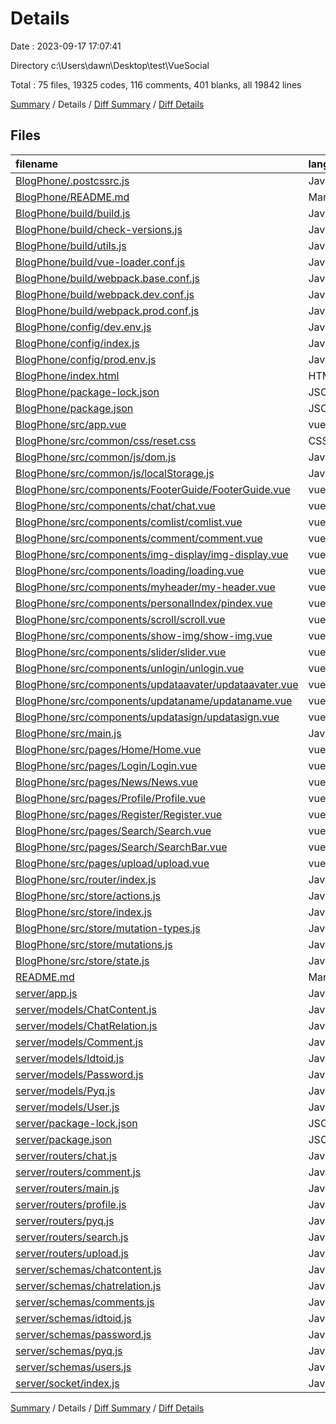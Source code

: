 # Details

Date : 2023-09-17 17:07:41

Directory c:\\Users\\dawn\\Desktop\\test\\VueSocial

Total : 75 files,  19325 codes, 116 comments, 401 blanks, all 19842 lines

[Summary](results.md) / Details / [Diff Summary](diff.md) / [Diff Details](diff-details.md)

## Files
| filename | language | code | comment | blank | total |
| :--- | :--- | ---: | ---: | ---: | ---: |
| [BlogPhone/.postcssrc.js](/BlogPhone/.postcssrc.js) | JavaScript | 7 | 2 | 2 | 11 |
| [BlogPhone/README.md](/BlogPhone/README.md) | Markdown | 14 | 0 | 8 | 22 |
| [BlogPhone/build/build.js](/BlogPhone/build/build.js) | JavaScript | 35 | 0 | 7 | 42 |
| [BlogPhone/build/check-versions.js](/BlogPhone/build/check-versions.js) | JavaScript | 45 | 0 | 10 | 55 |
| [BlogPhone/build/utils.js](/BlogPhone/build/utils.js) | JavaScript | 80 | 5 | 17 | 102 |
| [BlogPhone/build/vue-loader.conf.js](/BlogPhone/build/vue-loader.conf.js) | JavaScript | 21 | 0 | 2 | 23 |
| [BlogPhone/build/webpack.base.conf.js](/BlogPhone/build/webpack.base.conf.js) | JavaScript | 78 | 4 | 5 | 87 |
| [BlogPhone/build/webpack.dev.conf.js](/BlogPhone/build/webpack.dev.conf.js) | JavaScript | 82 | 7 | 7 | 96 |
| [BlogPhone/build/webpack.prod.conf.js](/BlogPhone/build/webpack.prod.conf.js) | JavaScript | 114 | 24 | 8 | 146 |
| [BlogPhone/config/dev.env.js](/BlogPhone/config/dev.env.js) | JavaScript | 6 | 0 | 2 | 8 |
| [BlogPhone/config/index.js](/BlogPhone/config/index.js) | JavaScript | 37 | 26 | 15 | 78 |
| [BlogPhone/config/prod.env.js](/BlogPhone/config/prod.env.js) | JavaScript | 4 | 0 | 1 | 5 |
| [BlogPhone/index.html](/BlogPhone/index.html) | HTML | 19 | 1 | 1 | 21 |
| [BlogPhone/package-lock.json](/BlogPhone/package-lock.json) | JSON | 11,237 | 0 | 1 | 11,238 |
| [BlogPhone/package.json](/BlogPhone/package.json) | JSON | 77 | 0 | 1 | 78 |
| [BlogPhone/src/app.vue](/BlogPhone/src/app.vue) | vue | 134 | 0 | 6 | 140 |
| [BlogPhone/src/common/css/reset.css](/BlogPhone/src/common/css/reset.css) | CSS | 46 | 20 | 14 | 80 |
| [BlogPhone/src/common/js/dom.js](/BlogPhone/src/common/js/dom.js) | JavaScript | 10 | 0 | 1 | 11 |
| [BlogPhone/src/common/js/localStorage.js](/BlogPhone/src/common/js/localStorage.js) | JavaScript | 35 | 0 | 3 | 38 |
| [BlogPhone/src/components/FooterGuide/FooterGuide.vue](/BlogPhone/src/components/FooterGuide/FooterGuide.vue) | vue | 100 | 0 | 5 | 105 |
| [BlogPhone/src/components/chat/chat.vue](/BlogPhone/src/components/chat/chat.vue) | vue | 271 | 0 | 4 | 275 |
| [BlogPhone/src/components/comlist/comlist.vue](/BlogPhone/src/components/comlist/comlist.vue) | vue | 142 | 0 | 5 | 147 |
| [BlogPhone/src/components/comment/comment.vue](/BlogPhone/src/components/comment/comment.vue) | vue | 81 | 0 | 5 | 86 |
| [BlogPhone/src/components/img-display/img-display.vue](/BlogPhone/src/components/img-display/img-display.vue) | vue | 131 | 0 | 10 | 141 |
| [BlogPhone/src/components/loading/loading.vue](/BlogPhone/src/components/loading/loading.vue) | vue | 26 | 0 | 1 | 27 |
| [BlogPhone/src/components/myheader/my-header.vue](/BlogPhone/src/components/myheader/my-header.vue) | vue | 57 | 1 | 4 | 62 |
| [BlogPhone/src/components/personalIndex/pindex.vue](/BlogPhone/src/components/personalIndex/pindex.vue) | vue | 330 | 0 | 5 | 335 |
| [BlogPhone/src/components/scroll/scroll.vue](/BlogPhone/src/components/scroll/scroll.vue) | vue | 137 | 0 | 6 | 143 |
| [BlogPhone/src/components/show-img/show-img.vue](/BlogPhone/src/components/show-img/show-img.vue) | vue | 206 | 0 | 21 | 227 |
| [BlogPhone/src/components/slider/slider.vue](/BlogPhone/src/components/slider/slider.vue) | vue | 158 | 0 | 13 | 171 |
| [BlogPhone/src/components/unlogin/unlogin.vue](/BlogPhone/src/components/unlogin/unlogin.vue) | vue | 27 | 0 | 3 | 30 |
| [BlogPhone/src/components/updataavater/updataavater.vue](/BlogPhone/src/components/updataavater/updataavater.vue) | vue | 131 | 0 | 4 | 135 |
| [BlogPhone/src/components/updataname/updataname.vue](/BlogPhone/src/components/updataname/updataname.vue) | vue | 65 | 0 | 4 | 69 |
| [BlogPhone/src/components/updatasign/updatasign.vue](/BlogPhone/src/components/updatasign/updatasign.vue) | vue | 65 | 0 | 4 | 69 |
| [BlogPhone/src/main.js](/BlogPhone/src/main.js) | JavaScript | 73 | 7 | 12 | 92 |
| [BlogPhone/src/pages/Home/Home.vue](/BlogPhone/src/pages/Home/Home.vue) | vue | 412 | 0 | 5 | 417 |
| [BlogPhone/src/pages/Login/Login.vue](/BlogPhone/src/pages/Login/Login.vue) | vue | 101 | 0 | 4 | 105 |
| [BlogPhone/src/pages/News/News.vue](/BlogPhone/src/pages/News/News.vue) | vue | 194 | 0 | 6 | 200 |
| [BlogPhone/src/pages/Profile/Profile.vue](/BlogPhone/src/pages/Profile/Profile.vue) | vue | 104 | 0 | 5 | 109 |
| [BlogPhone/src/pages/Register/Register.vue](/BlogPhone/src/pages/Register/Register.vue) | vue | 93 | 0 | 5 | 98 |
| [BlogPhone/src/pages/Search/Search.vue](/BlogPhone/src/pages/Search/Search.vue) | vue | 101 | 0 | 4 | 105 |
| [BlogPhone/src/pages/Search/SearchBar.vue](/BlogPhone/src/pages/Search/SearchBar.vue) | vue | 401 | 0 | 5 | 406 |
| [BlogPhone/src/pages/upload/upload.vue](/BlogPhone/src/pages/upload/upload.vue) | vue | 193 | 1 | 5 | 199 |
| [BlogPhone/src/router/index.js](/BlogPhone/src/router/index.js) | JavaScript | 108 | 0 | 8 | 116 |
| [BlogPhone/src/store/actions.js](/BlogPhone/src/store/actions.js) | JavaScript | 1 | 0 | 2 | 3 |
| [BlogPhone/src/store/index.js](/BlogPhone/src/store/index.js) | JavaScript | 9 | 0 | 3 | 12 |
| [BlogPhone/src/store/mutation-types.js](/BlogPhone/src/store/mutation-types.js) | JavaScript | 11 | 0 | 12 | 23 |
| [BlogPhone/src/store/mutations.js](/BlogPhone/src/store/mutations.js) | JavaScript | 86 | 5 | 3 | 94 |
| [BlogPhone/src/store/state.js](/BlogPhone/src/store/state.js) | JavaScript | 10 | 0 | 2 | 12 |
| [README.md](/README.md) | Markdown | 502 | 1 | 54 | 557 |
| [server/app.js](/server/app.js) | JavaScript | 82 | 3 | 10 | 95 |
| [server/models/ChatContent.js](/server/models/ChatContent.js) | JavaScript | 3 | 0 | 1 | 4 |
| [server/models/ChatRelation.js](/server/models/ChatRelation.js) | JavaScript | 3 | 0 | 1 | 4 |
| [server/models/Comment.js](/server/models/Comment.js) | JavaScript | 3 | 0 | 2 | 5 |
| [server/models/Idtoid.js](/server/models/Idtoid.js) | JavaScript | 3 | 0 | 1 | 4 |
| [server/models/Password.js](/server/models/Password.js) | JavaScript | 3 | 0 | 2 | 5 |
| [server/models/Pyq.js](/server/models/Pyq.js) | JavaScript | 3 | 0 | 2 | 5 |
| [server/models/User.js](/server/models/User.js) | JavaScript | 3 | 0 | 2 | 5 |
| [server/package-lock.json](/server/package-lock.json) | JSON | 1,903 | 0 | 1 | 1,904 |
| [server/package.json](/server/package.json) | JSON | 22 | 0 | 1 | 23 |
| [server/routers/chat.js](/server/routers/chat.js) | JavaScript | 187 | 0 | 4 | 191 |
| [server/routers/comment.js](/server/routers/comment.js) | JavaScript | 131 | 0 | 2 | 133 |
| [server/routers/main.js](/server/routers/main.js) | JavaScript | 107 | 4 | 4 | 115 |
| [server/routers/profile.js](/server/routers/profile.js) | JavaScript | 109 | 0 | 2 | 111 |
| [server/routers/pyq.js](/server/routers/pyq.js) | JavaScript | 63 | 0 | 3 | 66 |
| [server/routers/search.js](/server/routers/search.js) | JavaScript | 28 | 0 | 2 | 30 |
| [server/routers/upload.js](/server/routers/upload.js) | JavaScript | 113 | 4 | 4 | 121 |
| [server/schemas/chatcontent.js](/server/schemas/chatcontent.js) | JavaScript | 23 | 0 | 2 | 25 |
| [server/schemas/chatrelation.js](/server/schemas/chatrelation.js) | JavaScript | 16 | 0 | 3 | 19 |
| [server/schemas/comments.js](/server/schemas/comments.js) | JavaScript | 36 | 0 | 1 | 37 |
| [server/schemas/idtoid.js](/server/schemas/idtoid.js) | JavaScript | 6 | 0 | 2 | 8 |
| [server/schemas/password.js](/server/schemas/password.js) | JavaScript | 6 | 0 | 2 | 8 |
| [server/schemas/pyq.js](/server/schemas/pyq.js) | JavaScript | 25 | 0 | 4 | 29 |
| [server/schemas/users.js](/server/schemas/users.js) | JavaScript | 17 | 0 | 2 | 19 |
| [server/socket/index.js](/server/socket/index.js) | JavaScript | 23 | 1 | 1 | 25 |

[Summary](results.md) / Details / [Diff Summary](diff.md) / [Diff Details](diff-details.md)